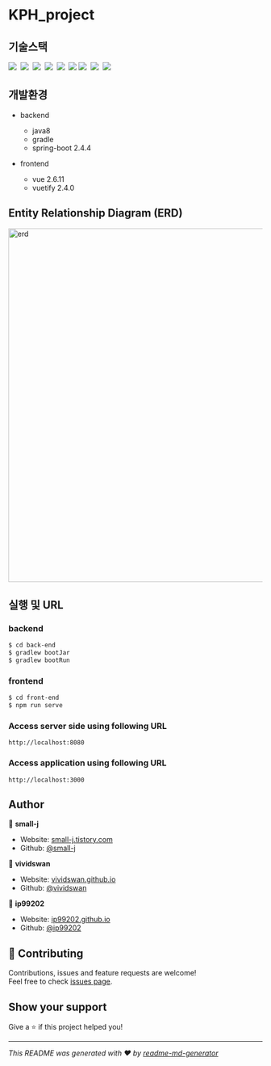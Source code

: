 # KPH_project


## 기술스택

<p>
  <img src="https://img.shields.io/badge/-SpringBoot-blue"/>&nbsp
  <img src="https://img.shields.io/badge/-JPA-red"/>&nbsp
  <img src="https://img.shields.io/badge/-MySQL-yellow"/>&nbsp
  <img src="https://img.shields.io/badge/-SWAGGER2-black"/>&nbsp
  <img src="https://img.shields.io/badge/-Vue.js-navy"/>&nbsp
  <img src="https://img.shields.io/badge/-JWT-blue"/>
  <img src="https://img.shields.io/badge/-Vuex-orange"/>&nbsp
  <img src="https://img.shields.io/badge/-Vuetify-black"/>&nbsp
  <img src="https://img.shields.io/badge/-AWS-orange"/>&nbsp
</p>
  
## 개발환경

- backend
  - java8
  - gradle
  - spring-boot 2.4.4

- frontend
  - vue 2.6.11
  - vuetify 2.4.0


## Entity Relationship Diagram (ERD)
<img width="700" alt="erd" src="https://user-images.githubusercontent.com/52627952/116799206-315fab80-ab32-11eb-8e10-4b616d9b3c84.png">


## 실행 및 URL

### backend
```sh
$ cd back-end
$ gradlew bootJar
$ gradlew bootRun
```

### frontend
```sh
$ cd front-end
$ npm run serve
```

### Access server side using following URL

```
http://localhost:8080
```

### Access application using following URL

```
http://localhost:3000
```

## Author


👤 **small-j**

* Website: [small-j.tistory.com](https://small-j.tistory.com/)
* Github: [@small-j](https://github.com/small-j)


👤 **vividswan**

* Website: [vividswan.github.io](https://vividswan.github.io/)
* Github: [@vividswan](https://github.com/vividswan)


👤 **ip99202**

* Website: [ip99202.github.io](https://ip99202.github.io/)
* Github: [@ip99202](https://github.com/ip99202)

## 🤝 Contributing

Contributions, issues and feature requests are welcome!<br />Feel free to check [issues page](https://github.com/teamKPH/KPH_project/issues). 

## Show your support

Give a ⭐️ if this project helped you!

***
_This README was generated with ❤️ by [readme-md-generator](https://github.com/kefranabg/readme-md-generator)_
